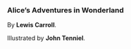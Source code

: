 ---
---

### Alice’s Adventures in Wonderland

By **Lewis Carroll**.

Illustrated by **John Tenniel**.

<script setup>
import title from "./images/titlepage.svg"
//![](./images/titlepage.svg)
</script>
<img :src="title">
